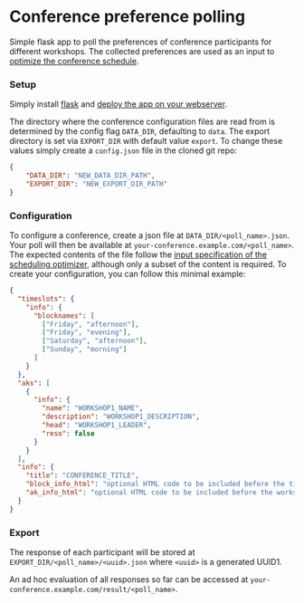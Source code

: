 # Conference preference polling

Simple flask app to poll the preferences of conference participants for different workshops.
The collected preferences are used as an input to [optimize the conference schedule](https://github.com/Die-KoMa/ak-plan-optimierung).

### Setup
Simply install [flask](https://flask.palletsprojects.com) and [deploy the app on your webserver](https://flask.palletsprojects.com/en/3.0.x/deploying/).

The directory where the conference configuration files are read from is determined by the config flag `DATA_DIR`, defaulting to `data`.
The export directory is set via `EXPORT_DIR` with default value `export`.
To change these values simply create a `config.json` file in the cloned git repo:
```json
{
    "DATA_DIR": "NEW_DATA_DIR_PATH",
    "EXPORT_DIR": "NEW_EXPORT_DIR_PATH"
}
```

### Configuration

To configure a conference, create a json file at `DATA_DIR/<poll_name>.json`.
Your poll will then be available at `your-conference.example.com/<poll_name>`.
The expected contents of the file follow the [input specification of the scheduling optimizer](https://github.com/Die-KoMa/ak-plan-optimierung/wiki/Input-&-output-format#input--output-format), although only a subset of the content is required.
To create your configuration, you can follow this minimal example:
```json
{
  "timeslots": {
    "info": {
      "blocknames": [
        ["Friday", "afternoon"],
        ["Friday", "evening"],
        ["Saturday", "afternoon"],
        ["Sunday", "morning"]
      ]
    }
  },
  "aks": [
    {
      "info": {
        "name": "WORKSHOP1_NAME",
        "description": "WORKSHOP1_DESCRIPTION",
        "head": "WORKSHOP1_LEADER",
        "reso": false
      }
    }
  ],
  "info": {
    "title": "CONFERENCE_TITLE",
    "block_info_html": "optional HTML code to be included before the time constraints section",
    "ak_info_html": "optional HTML code to be included before the workshop preference section"
  }
}
```

### Export

The response of each participant will be stored at `EXPORT_DIR/<poll_name>/<uuid>.json` where `<uuid>` is a generated UUID1.

An ad hoc evaluation of all responses so far can be accessed at `your-conference.example.com/result/<poll_name>`.
